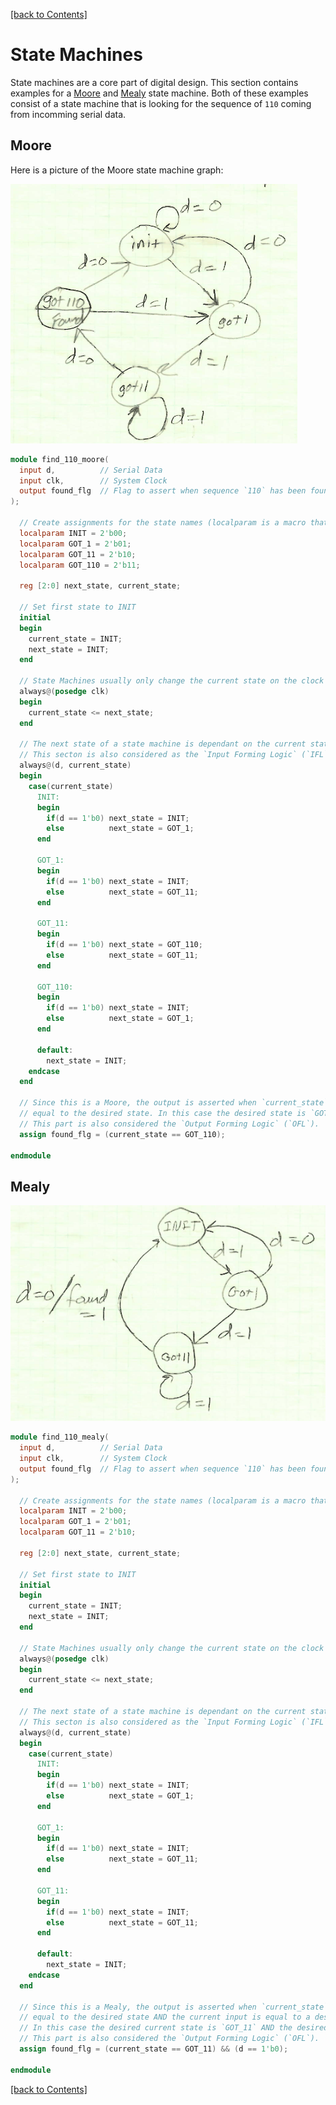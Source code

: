 [[back to Contents]](https://github.com/Amulek1416/verilog-help-sheet/blob/main/README.md)
# State Machines

State machines are a core part of digital design. This section contains examples for a [Moore](https://github.com/Amulek1416/verilog-help-sheet/blob/main/state_machines.md#moore) and [Mealy](https://github.com/Amulek1416/verilog-help-sheet/blob/main/state_machines.md#mealy) state machine. Both of these examples consist of a state machine that is looking for the sequence of `110` coming from incomming serial data. 

## Moore

Here is a picture of the Moore state machine graph:

![MooreStateMachineGraph](stateMachineGraph.PNG)

```verilog
module find_110_moore(
  input d,          // Serial Data
  input clk,        // System Clock
  output found_flg  // Flag to assert when sequence `110` has been found
);

  // Create assignments for the state names (localparam is a macro that can be used only in the module).
  localparam INIT = 2'b00;
  localparam GOT_1 = 2'b01;
  localparam GOT_11 = 2'b10;
  localparam GOT_110 = 2'b11;
  
  reg [2:0] next_state, current_state;
  
  // Set first state to INIT
  initial
  begin
    current_state = INIT;
    next_state = INIT;
  end
  
  // State Machines usually only change the current state on the clock edge
  always@(posedge clk)
  begin
    current_state <= next_state;
  end
  
  // The next state of a state machine is dependant on the current state and input.
  // This secton is also considered as the `Input Forming Logic` (`IFL`).
  always@(d, current_state)
  begin
    case(current_state)
      INIT:
      begin
        if(d == 1'b0) next_state = INIT;
        else          next_state = GOT_1;
      end
      
      GOT_1:
      begin
        if(d == 1'b0) next_state = INIT;
        else          next_state = GOT_11;
      end
      
      GOT_11:
      begin
        if(d == 1'b0) next_state = GOT_110;
        else          next_state = GOT_11;
      end
      
      GOT_110:
      begin
        if(d == 1'b0) next_state = INIT;
        else          next_state = GOT_1;
      end
      
      default:
        next_state = INIT;
    endcase
  end
  
  // Since this is a Moore, the output is asserted when `current_state` is 
  // equal to the desired state. In this case the desired state is `GOT_110`.
  // This part is also considered the `Output Forming Logic` (`OFL`).
  assign found_flg = (current_state == GOT_110);

endmodule
```

## Mealy

![MealyStateMachineGraph](stateMachineGraph-Mealy.PNG)

```verilog
module find_110_mealy(
  input d,          // Serial Data
  input clk,        // System Clock
  output found_flg  // Flag to assert when sequence `110` has been found
);

  // Create assignments for the state names (localparam is a macro that can be used only in the module).
  localparam INIT = 2'b00;
  localparam GOT_1 = 2'b01;
  localparam GOT_11 = 2'b10;
  
  reg [2:0] next_state, current_state;
  
  // Set first state to INIT
  initial
  begin
    current_state = INIT;
    next_state = INIT;
  end
  
  // State Machines usually only change the current state on the clock edge
  always@(posedge clk)
  begin
    current_state <= next_state;
  end
  
  // The next state of a state machine is dependant on the current state and input.
  // This secton is also considered as the `Input Forming Logic` (`IFL`)
  always@(d, current_state)
  begin
    case(current_state)
      INIT:
      begin
        if(d == 1'b0) next_state = INIT;
        else          next_state = GOT_1;
      end
      
      GOT_1:
      begin
        if(d == 1'b0) next_state = INIT;
        else          next_state = GOT_11;
      end
      
      GOT_11:
      begin
        if(d == 1'b0) next_state = INIT;
        else          next_state = GOT_11;
      end
      
      default:
        next_state = INIT;
    endcase
  end
  
  // Since this is a Mealy, the output is asserted when `current_state` is
  // equal to the desired state AND the current input is equal to a desired value.
  // In this case the desired current state is `GOT_11` AND the desired input is `1'b0`
  // This part is also considered the `Output Forming Logic` (`OFL`).
  assign found_flg = (current_state == GOT_11) && (d == 1'b0);

endmodule
```

[[back to Contents]](https://github.com/Amulek1416/verilog-help-sheet/blob/main/README.md)
